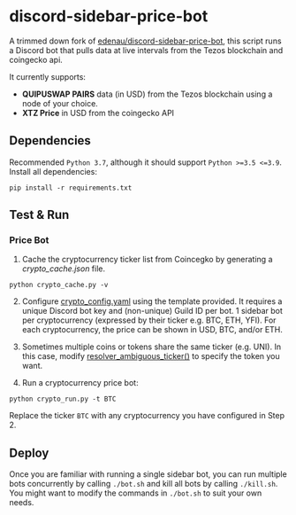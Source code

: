 # discord-sidebar-price-bot
A trimmed down fork of [edenau/discord-sidebar-price-bot](https://github.com/edenau/discord-sidebar-price-bot), 
this script runs a Discord bot that pulls data at live intervals from the Tezos blockchain and coingecko api.

It currently supports:

- **QUIPUSWAP PAIRS** data (in USD) from the Tezos blockchain using a node of your choice.
- **XTZ Price** in USD from the coingecko API

## Dependencies
Recommended `Python 3.7`, although it should support `Python >=3.5 <=3.9`. Install all dependencies:
```
pip install -r requirements.txt
```

## Test & Run
### Price Bot
1. Cache the cryptocurrency ticker list from Coincegko by generating a *crypto_cache.json* file.
```
python crypto_cache.py -v
```

2. Configure [crypto_config.yaml](crypto_config.yaml) using the template provided. 
It requires a unique Discord bot key and (non-unique) Guild ID per bot.
1 sidebar bot per cryptocurrency (expressed by their ticker e.g. BTC, ETH, YFI). For each cryptocurrency, the price can be shown in USD, BTC, and/or ETH.

3. Sometimes multiple coins or tokens share the same ticker (e.g. UNI). In this case, modify [resolver_ambiguous_ticker()](crypto_run.py#L20) to specify the token you want.

4. Run a cryptocurrency price bot:
```
python crypto_run.py -t BTC
```
Replace the ticker `BTC` with any cryptocurrency you have configured in Step 2.

## Deploy
Once you are familiar with running a single sidebar bot, you can run multiple bots concurrently by calling `./bot.sh` and kill all bots by calling `./kill.sh`. You might want to modify the commands in `./bot.sh` to suit your own needs.
